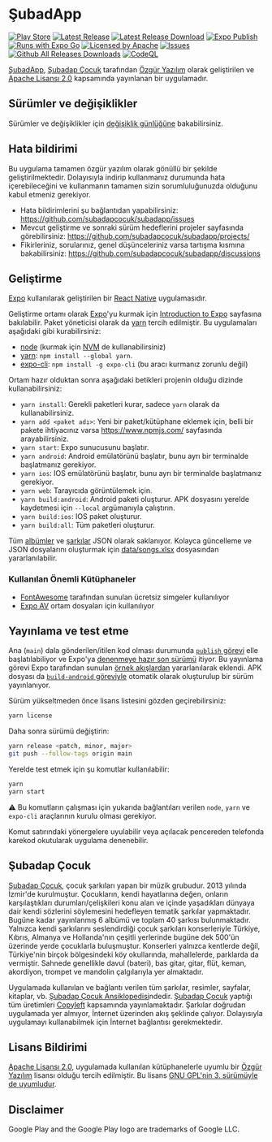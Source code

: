 # ŞubadApp

[![Play Store](https://img.shields.io/endpoint?color=32ca55&logo=google-play&logoColor=32ca55&url=https%3A%2F%2Fplay.cuzi.workers.dev%2Fplay%3Fi%3Dorg.subadapp%26l%3D%24name%26m%3D%24updated)](https://play.google.com/store/apps/details?id=org.subadapp)
[![Latest Release](https://img.shields.io/github/release/subadapcocuk/subadapp?labelColor=3b444c&logoColor=white&color=32ca55)](https://github.com/subadapcocuk/subadapp/releases/latest)
[![Latest Release Download](https://img.shields.io/github/downloads/subadapcocuk/subadapp/latest/total?labelColor=3b444c&logoColor=white&color=32ca55)](https://github.com/subadapcocuk/subadapp/releases/latest)
[![Expo Publish](https://github.com/subadapcocuk/subadapp/actions/workflows/main.yml/badge.svg?branch=main)](https://github.com/subadapcocuk/subadapp/actions/workflows/main.yml)
[![Runs with Expo Go](https://img.shields.io/badge/Runs%20with%20Expo%20Go-000.svg?logo=EXPO&labelColor=3b444c&logoColor=white&color=32ca55)](https://expo.dev/@subadap-coocuk/subadapp)
[![Licensed by Apache](https://img.shields.io/github/license/subadapcocuk/subadapp?labelColor=3b444c&logoColor=white&color=32ca55)](https://github.com/subadapcocuk/subadapp/blob/main/LICENSE)
[![Issues](https://img.shields.io/github/issues/subadapcocuk/subadapp?labelColor=3b444c&logoColor=white&color=32ca55)](https://github.com/subadapcocuk/subadapp/issues)
[![Github All Releases Downloads](https://img.shields.io/github/downloads/subadapcocuk/subadapp/total.svg?labelColor=3b444c&logoColor=white&color=32ca55)](https://somsubhra.github.io/github-release-stats/?username=subadapcocuk&repository=subadapp&page=1&per_page=5)
[![CodeQL](https://github.com/subadapcocuk/subadapp/actions/workflows/codeql-analysis.yml/badge.svg)](https://github.com/subadapcocuk/subadapp/actions/workflows/codeql-analysis.yml)

[ŞubadApp](https://github.com/subadapcocuk/subadapp),
[Şubadap Çocuk](https://github.com/subadapcocuk) tarafından
[Özgür Yazılım](https://www.gnu.org/philosophy/free-sw.tr.html) olarak
geliştirilen ve
[Apache Lisansı 2.0](https://github.com/subadapcocuk/subadapp/blob/main/LICENSE)
kapsamında yayınlanan bir uygulamadır.

## Sürümler ve değişiklikler

Sürümler ve değişiklikler için [değişiklik günlüğüne](./CHANGELOG.md)
bakabilirsiniz.

## Hata bildirimi

Bu uygulama tamamen özgür yazılım olarak gönüllü bir şekilde geliştirilmektedir.
Dolayısıyla indirip kullanmanız durumunda hata içerebileceğini ve kullanmanın
tamamen sizin sorumluluğunuzda olduğunu kabul etmeniz gerekiyor.

- Hata bildirimlerini şu bağlantıdan yapabilirsiniz:
  <https://github.com/subadapcocuk/subadapp/issues>
- Mevcut geliştirme ve sonraki sürüm hedeflerini projeler sayfasında
  görebilirsiniz: <https://github.com/subadapcocuk/subadapp/projects/>
- Fikirleriniz, sorularınız, genel düşünceleriniz varsa tartışma kısmına
  bakabilirsiniz: <https://github.com/subadapcocuk/subadapp/discussions>

## Geliştirme

[Expo](https://expo.dev/) kullanılarak geliştirilen bir
[React Native](https://reactnative.dev/) uygulamasıdır.

Geliştirme ortamı olarak [Expo](https://expo.dev/)'yu kurmak için
[Introduction to Expo](https://docs.expo.dev/) sayfasına bakılabilir.
Paket yöneticisi olarak da [yarn](https://yarnpkg.com/) tercih edilmiştir.
Bu uygulamaları aşağıdaki gibi kurabilirsiniz:

- [node](https://nodejs.org/en/download/) (kurmak için
  [NVM](https://github.com/nvm-sh/nvm) de kullanabilirsiniz)
- [yarn](https://classic.yarnpkg.com/): `npm install --global yarn`.
- [expo-cli](https://docs.expo.dev/workflow/expo-cli/):
  `npm install -g expo-cli` (bu aracı kurmanız zorunlu değil)

Ortam hazır olduktan sonra aşağıdaki betikleri projenin olduğu dizinde
kullanabilirsiniz:

- `yarn install`: Gerekli paketleri kurar, sadece `yarn` olarak da
  kullanabilirsiniz.
- `yarn add <paket adı>`: Yeni bir paket/kütüphane eklemek için, belli bir
  pakete ihtiyacınız varsa <https://www.npmjs.com/> sayfasında arayabilirsiniz.
- `yarn start`: Expo sunucusunu başlatır.
- `yarn android`: Android emülatörünü başlatır, bunu ayrı bir terminalde
  başlatmanız gerekiyor.
- `yarn ios`: IOS emülatörünü başlatır, bunu ayrı bir terminalde
  başlatmanız gerekiyor.
- `yarn web`: Tarayıcıda görüntülemek için.
- `yarn build:android`: Android paketi oluşturur. APK dosyasını yerelde
  kaydetmesi için `--local` argümanıyla çalıştırın.
- `yarn build:ios`: IOS paket oluşturur.
- `yarn build:all`: Tüm paketleri oluşturur.

Tüm
[albümler](<[./data/albums.json](https://ansiklopedi.subadapcocuk.org/albums.json)>)
ve
[şarkılar](<[./data/songs.json](https://ansiklopedi.subadapcocuk.org/songs.json)>)
JSON olarak saklanıyor. Kolayca güncelleme ve JSON dosyalarını oluşturmak için
[data/songs.xlsx](./data/songs.xlsx) dosyasından yararlanılabilir.

### Kullanılan Önemli Kütüphaneler

- [FontAwesome](https://github.com/FortAwesome/react-native-fontawesome)
  tarafından sunulan ücretsiz simgeler kullanılıyor
- [Expo AV](https://docs.expo.dev/versions/latest/sdk/av/) ortam dosyaları için
  kullanılıyor

## Yayınlama ve test etme

Ana (`main`) dala gönderilen/itilen kod olması durumunda
[`publish` görevi](.github/workflows/main.yml#L34) elle başlatılabiliyor ve
Expo'ya [denenmeye hazır son sürümü](https://expo.io/@subadapcocuk/subadapp) itiyor.
Bu yayınlama görevi Expo tarafından sunulan
[örnek akışlardan](https://github.com/expo/expo-github-action#example-workflows)
yararlanılarak eklendi. APK dosyası da
[`build-android` göreviyle](.github/workflows/main.yml#L8) otomatik olarak
oluşturulup bir sürüm yayınlanıyor.

Sürüm yükseltmeden önce lisans listesini gözden geçirebilirsiniz:

```bash
yarn license
```

Daha sonra sürümü değiştirin:

```bash
yarn release <patch, minor, major>
git push --follow-tags origin main
```

Yerelde test etmek için şu komutlar kullanılabilir:

```bash
yarn
yarn start
```

⚠️ Bu komutların çalışması için yukarıda bağlantıları verilen `node`, `yarn` ve
`expo-cli` araçlarının kurulu olması gerekiyor.

Komut satırındaki yönergelere uyulabilir veya açılacak pencereden telefonda
karekod okutularak uygulama denenebilir.

## Şubadap Çocuk

[Şubadap Çocuk](https://subadapcocuk.org), çocuk şarkıları yapan bir müzik
grubudur. 2013 yılında İzmir'de kurulmuştur. Çocukların, kendi hayatlarına
değen, onların karşılaştıkları durumları/çelişkileri konu alan ve içinde
yaşadıkları dünyaya dair kendi sözlerini söylemesini hedefleyen tematik şarkılar
yapmaktadır. Bugüne kadar yayınlanmış 6 albümü ve toplam 40 şarkısı
bulunmaktadır. Yalnızca kendi şarkılarını seslendirdiği çocuk şarkıları
konserleriyle Türkiye, Kıbrıs, Almanya ve Hollanda'nın çeşitli yerlerinde bugüne
dek 500'ün üzerinde yerde çocuklarla buluşmuştur. Konserleri yalnızca kentlerde
değil, Türkiye'nin birçok bölgesindeki köy okullarında, mahallelerde, parklarda
da vermiştir. Sahnede genellikle davul (bateri), bas gitar, gitar, flüt, keman,
akordiyon, trompet ve mandolin çalgılarıyla yer almaktadır.

Uygulamada kullanılan ve bağlantı verilen tüm şarkılar, resimler, sayfalar,
kitaplar, vb.
[Şubadap Çocuk Ansiklopedisi](https://ansiklopedi.subadapcocuk.org/index.php/%C5%9Eubadap_%C3%87ocuk_Ansiklopedisi)ndedir.
[Şubadap Çocuk](https://subadapcocuk.org) yaptığı tüm üretimleri
[Copyleft](https://ansiklopedi.subadapcocuk.org/index.php/Copyleft) kapsamında
yayınlamaktadır. Şarkılar doğrudan uygulamada yer almıyor, İnternet üzerinden
akış şeklinde çalıyor. Dolayısıyla uygulamayı kullanabilmek için İnternet
bağlantısı gerekmektedir.

## Lisans Bildirimi

[Apache Lisansı 2.0](https://github.com/subadapcocuk/subadapp/blob/main/LICENSE),
uygulamada kullanılan kütüphanelerle uyumlu bir
[Özgür Yazılım](https://www.gnu.org/philosophy/free-sw.tr.html) lisansı olduğu
tercih edilmiştir. Bu lisans
[GNU GPL'nin 3. sürümüyle de uyumludur](https://www.gnu.org/licenses/license-list.tr.html#apache2).

## Disclaimer

Google Play and the Google Play logo are trademarks of Google LLC.
